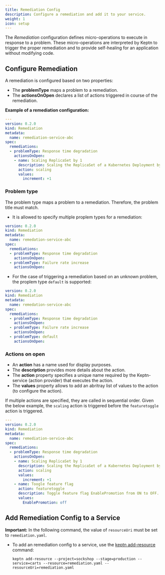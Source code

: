 ```yaml
---
title: Remediation Config
description: Configure a remediation and add it to your service.
weight: 1
icon: setup
---
```


The *Remediation* configuration defines micro-operations to execute in response to a problem. These micro-operations are interpreted by Keptn to trigger the proper remediation and to provide self-healing for an application without modifying code.

## Configure Remediation

A remediation is configured based on two properties:

* The **problemType** maps a problem to a remediation. 
* The **actionsOnOpen** declares a list of actions triggered in course of the remediation.

**Example of a remediation configuration:**

```yaml
---
version: 0.2.0
kind: Remediation
metadata:
  name: remediation-service-abc
spec:
  remediations:  
  - problemType: Response time degradation
    actionsOnOpen:
    - name: Scaling ReplicaSet by 1
      description: Scaling the ReplicaSet of a Kubernetes Deployment by 1
      action: scaling
      values: 
        increment: +1
```

### Problem type

The problem type maps a problem to a remediation. Therefore, the problem title must match.

* It is allowed to specify multiple proplem types for a remediation: 

```yaml
version: 0.2.0
kind: Remediation
metadata:
  name: remedation-service-abc
spec:
  remediations:  
  - problemType: Response time degradation
    actionsOnOpen:
  - problemType: Failure rate increase
    actionsOnOpen:
```

* For the case of triggering a remediation based on an unknown problem, the proplem type `default` is supported: 

```yaml
version: 0.2.0
kind: Remediation
metadata:
  name: remedation-service-abc
spec:
  remediations:  
  - problemType: Response time degradation
    actionsOnOpen:
  - problemType: Failure rate increase
    actionsOnOpen:
  - problemType: default
    actionsOnOpen:
```

### Actions on open

* An **action** has a name used for display purposes.
* The **description** provides more details about the action.
* The **action** property specifies a unique name required by the Keptn-service (action provider) that executes the action.
* The **values** property allows to add an abritray list of values to the action (to configure the action).

If multiple actions are specified, they are called in sequential order. Given the below example, the `scaling` action is triggered before the `featuretoggle` action is triggered. 

```yaml
---
version: 0.2.0
kind: Remediation
metadata:
  name: remediation-service-abc
spec:
  remediations:  
  - problemType: Response time degradation
    actionsOnOpen:
    - name: Scaling ReplicaSet by 1
      description: Scaling the ReplicaSet of a Kubernetes Deployment by 1
      action: scaling
      values: 
        increment: +1
    - name: Toogle feature flag
      action: featuretoggle
      description: Toggle feature flag EnablePromotion from ON to OFF.
      values: 
        EnablePromotion: off
```

## Add Remediation Config to a Service

**Important:** In the following command, the value of `resourceUri` must be set to `remediation.yaml`.

* To add an remediation config to a service, use the [keptn add-resource](../../reference/cli/commands/keptn_add-resource) command:

    ```console
    keptn add-resource --project=sockshop --stage=production --service=carts --resource=remediation.yaml --resourceUri=remediation.yaml
    ```